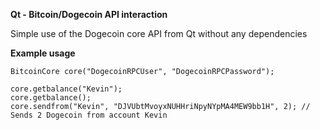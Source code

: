 **Qt - Bitcoin/Dogecoin API interaction**

Simple use of the Dogecoin core API from Qt without any dependencies

**Example usage**

    BitcoinCore core("DogecoinRPCUser", "DogecoinRPCPassword"); 
    
    core.getbalance("Kevin");
    core.getbalance();
    core.sendfrom("Kevin", "DJVUbtMvoyxNUHHriNpyNYpMA4MEW9bb1H", 2); // Sends 2 Dogecoin from account Kevin

